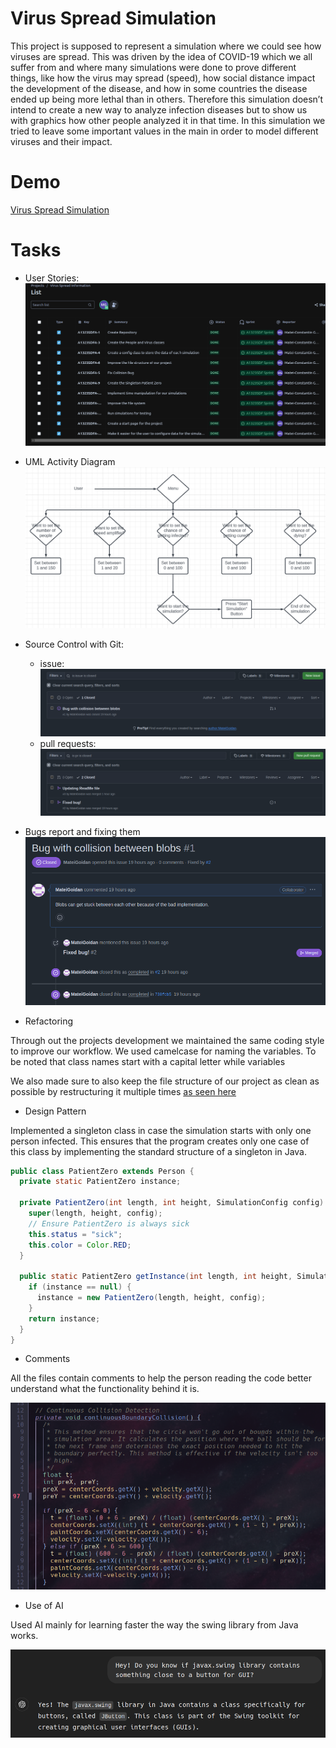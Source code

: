 # Virus Spread Simulation
This project is supposed to represent a simulation where we could see how viruses are spread. This was driven by the idea of COVID-19 which we all suffer from and where many simulations were done to prove different things, like how the virus may spread (speed), how social distance impact the development of the disease, and how in some countries the disease ended up being more lethal than in others. Therefore this simulation doesn’t intend to create a new way to analyze infection diseases but to show us with graphics how other people analyzed it in that time. In this simulation we tried to leave some important values in the main in order to model different viruses and their impact.

# Demo
[Virus Spread Simulation](https://youtu.be/e9jqFZ_7i00)

# Tasks
- User Stories:
  ![alt text](pics/UserPoint.png)

- UML Activity Diagram
  ![alt text](pics/UMLDiagram.png)

- Source Control with Git:
  - issue:
  ![alt text](pics/Issues.png)
  - pull requests:
  ![alt text](pics/PullRequest.png)

- Bugs report and fixing them
  ![alt image](pics/Bug.png)

- Refactoring

Through out the projects development we maintained the same coding style to improve our workflow. We used camelcase for naming the variables. To be noted that class names start with a capital letter while variables 

We also made sure to also keep the file structure of our project as clean as possible by restructuring it multiple times [as seen here](https://github.com/MarianaValle99/Programming/commit/471a407fa69521fd6b957ea11c493202a6f265de)

- Design Pattern

Implemented a singleton class in case the simulation starts with only one person infected. This ensures that the program creates only one case of this class by implementing the standard structure of a singleton in Java.
```java 
public class PatientZero extends Person {
  private static PatientZero instance;

  private PatientZero(int length, int height, SimulationConfig config) {
    super(length, height, config);
    // Ensure PatientZero is always sick
    this.status = "sick";
    this.color = Color.RED;
  }

  public static PatientZero getInstance(int length, int height, SimulationConfig config) {
    if (instance == null) {
      instance = new PatientZero(length, height, config);
    }
    return instance;
  }
}
```

- Comments 

All the files contain comments to help the person reading the code better understand what the functionality behind it is.

![alt text](pics/Comments.png)

- Use of AI

Used AI mainly for learning faster the way the swing library from Java works.
  
![alt text](pics/UseOfAI.png)
